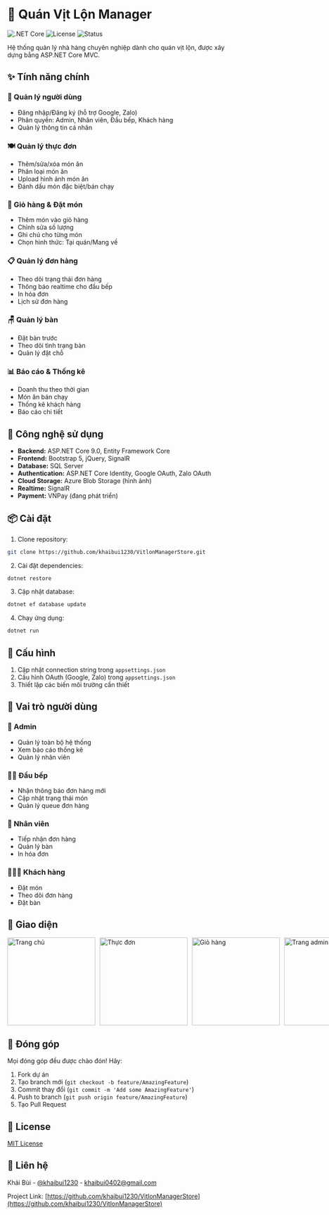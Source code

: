# 🍗 Quán Vịt Lộn Manager

![.NET Core](https://img.shields.io/badge/.NET%20Core-9.0-blue)
![License](https://img.shields.io/badge/license-MIT-green)
![Status](https://img.shields.io/badge/status-production-green)

Hệ thống quản lý nhà hàng chuyên nghiệp dành cho quán vịt lộn, được xây dựng bằng ASP.NET Core MVC.

## ✨ Tính năng chính

### 👥 Quản lý người dùng
- Đăng nhập/Đăng ký (hỗ trợ Google, Zalo)
- Phân quyền: Admin, Nhân viên, Đầu bếp, Khách hàng
- Quản lý thông tin cá nhân

### 🍽️ Quản lý thực đơn
- Thêm/sửa/xóa món ăn
- Phân loại món ăn
- Upload hình ảnh món ăn
- Đánh dấu món đặc biệt/bán chạy

### 🛒 Giỏ hàng & Đặt món
- Thêm món vào giỏ hàng
- Chỉnh sửa số lượng
- Ghi chú cho từng món
- Chọn hình thức: Tại quán/Mang về

### 📋 Quản lý đơn hàng
- Theo dõi trạng thái đơn hàng
- Thông báo realtime cho đầu bếp
- In hóa đơn
- Lịch sử đơn hàng

### 🪑 Quản lý bàn
- Đặt bàn trước
- Theo dõi tình trạng bàn
- Quản lý đặt chỗ

### 📊 Báo cáo & Thống kê
- Doanh thu theo thời gian
- Món ăn bán chạy
- Thống kê khách hàng
- Báo cáo chi tiết

## 🚀 Công nghệ sử dụng

- **Backend:** ASP.NET Core 9.0, Entity Framework Core
- **Frontend:** Bootstrap 5, jQuery, SignalR
- **Database:** SQL Server
- **Authentication:** ASP.NET Core Identity, Google OAuth, Zalo OAuth
- **Cloud Storage:** Azure Blob Storage (hình ảnh)
- **Realtime:** SignalR
- **Payment:** VNPay (đang phát triển)

## 📦 Cài đặt

1. Clone repository:
```bash
git clone https://github.com/khaibui1230/VitlonManagerStore.git
```

2. Cài đặt dependencies:
```bash
dotnet restore
```

3. Cập nhật database:
```bash
dotnet ef database update
```

4. Chạy ứng dụng:
```bash
dotnet run
```

## 🔧 Cấu hình

1. Cập nhật connection string trong `appsettings.json`
2. Cấu hình OAuth (Google, Zalo) trong `appsettings.json`
3. Thiết lập các biến môi trường cần thiết

## 👥 Vai trò người dùng

### 🎩 Admin
- Quản lý toàn bộ hệ thống
- Xem báo cáo thống kê
- Quản lý nhân viên

### 👨‍🍳 Đầu bếp
- Nhận thông báo đơn hàng mới
- Cập nhật trạng thái món
- Quản lý queue đơn hàng

### 💼 Nhân viên
- Tiếp nhận đơn hàng
- Quản lý bàn
- In hóa đơn

### 🧑‍🤝‍🧑 Khách hàng
- Đặt món
- Theo dõi đơn hàng
- Đặt bàn

## 📱 Giao diện

<div style="display: flex; gap: 10px;">
    <img src="screenshots/home.png" width="200" alt="Trang chủ">
    <img src="screenshots/menu.png" width="200" alt="Thực đơn">
    <img src="screenshots/cart.png" width="200" alt="Giỏ hàng">
    <img src="screenshots/admin.png" width="200" alt="Trang admin">
</div>

## 🤝 Đóng góp

Mọi đóng góp đều được chào đón! Hãy:

1. Fork dự án
2. Tạo branch mới (`git checkout -b feature/AmazingFeature`)
3. Commit thay đổi (`git commit -m 'Add some AmazingFeature'`)
4. Push to branch (`git push origin feature/AmazingFeature`)
5. Tạo Pull Request

## 📝 License

[MIT License](LICENSE)

## 📧 Liên hệ

Khải Bùi - [@khaibui1230](https://github.com/khaibui1230) - khaibui0402@gmail.com

Project Link: [https://github.com/khaibui1230/VitlonManagerStore](https://github.com/khaibui1230/VitlonManagerStore) 